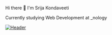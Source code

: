  Hi there 👋 I'm Srija Kondaveeti
 
 Currently studying Web Development at _nology
 
 [![Header](https://raw.githubusercontent.com/SrijaKon/<OWNER>/<OWNER>/readme_header.png "Header")](https://some-url.dev/)

<!--
**srijakon/SrijaKon** is a ✨ _special_ ✨ repository because its `README.md` (this file) appears on your GitHub profile

Stack
